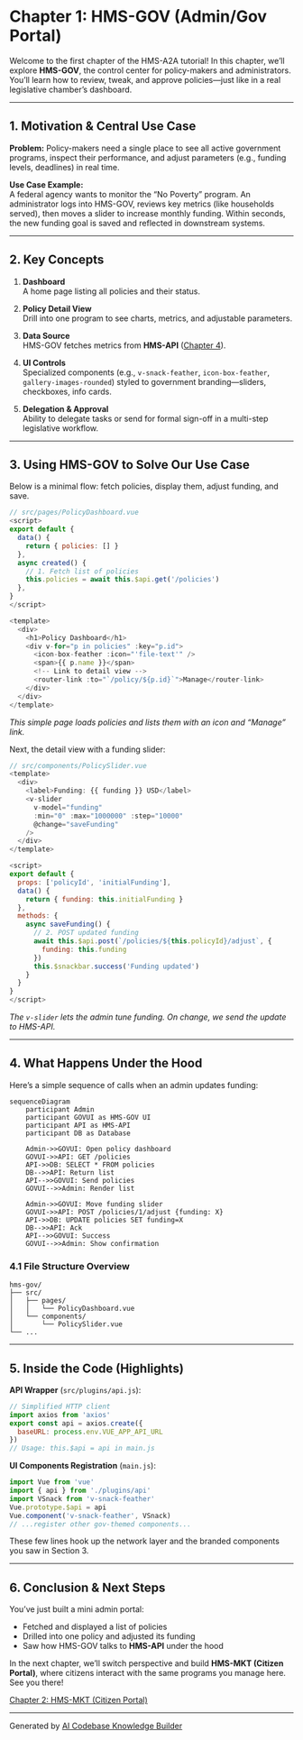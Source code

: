 # Chapter 1: HMS-GOV (Admin/Gov Portal)

Welcome to the first chapter of the HMS-A2A tutorial! In this chapter, we’ll explore **HMS-GOV**, the control center for policy-makers and administrators. You’ll learn how to review, tweak, and approve policies—just like in a real legislative chamber’s dashboard.

---

## 1. Motivation & Central Use Case

**Problem:** Policy-makers need a single place to see all active government programs, inspect their performance, and adjust parameters (e.g., funding levels, deadlines) in real time.

**Use Case Example:**  
A federal agency wants to monitor the “No Poverty” program. An administrator logs into HMS-GOV, reviews key metrics (like households served), then moves a slider to increase monthly funding. Within seconds, the new funding goal is saved and reflected in downstream systems.

---

## 2. Key Concepts

1. **Dashboard**  
   A home page listing all policies and their status.

2. **Policy Detail View**  
   Drill into one program to see charts, metrics, and adjustable parameters.

3. **Data Source**  
   HMS-GOV fetches metrics from **HMS-API** ([Chapter 4](04_hms_api__backend_api__.md)).

4. **UI Controls**  
   Specialized components (e.g., `v-snack-feather`, `icon-box-feather`, `gallery-images-rounded`) styled to government branding—sliders, checkboxes, info cards.

5. **Delegation & Approval**  
   Ability to delegate tasks or send for formal sign-off in a multi-step legislative workflow.

---

## 3. Using HMS-GOV to Solve Our Use Case

Below is a minimal flow: fetch policies, display them, adjust funding, and save.

```js
// src/pages/PolicyDashboard.vue
<script>
export default {
  data() {
    return { policies: [] }
  },
  async created() {
    // 1. Fetch list of policies
    this.policies = await this.$api.get('/policies') 
  },
}
</script>

<template>
  <div>
    <h1>Policy Dashboard</h1>
    <div v-for="p in policies" :key="p.id">
      <icon-box-feather :icon="'file-text'" />
      <span>{{ p.name }}</span>
      <!-- Link to detail view -->
      <router-link :to="`/policy/${p.id}`">Manage</router-link>
    </div>
  </div>
</template>
```
*This simple page loads policies and lists them with an icon and “Manage” link.*

Next, the detail view with a funding slider:

```js
// src/components/PolicySlider.vue
<template>
  <div>
    <label>Funding: {{ funding }} USD</label>
    <v-slider
      v-model="funding"
      :min="0" :max="1000000" :step="10000"
      @change="saveFunding"
    />
  </div>
</template>

<script>
export default {
  props: ['policyId', 'initialFunding'],
  data() {
    return { funding: this.initialFunding }
  },
  methods: {
    async saveFunding() {
      // 2. POST updated funding
      await this.$api.post(`/policies/${this.policyId}/adjust`, {
        funding: this.funding
      })
      this.$snackbar.success('Funding updated')
    }
  }
}
</script>
```
*The `v-slider` lets the admin tune funding. On change, we send the update to HMS-API.*

---

## 4. What Happens Under the Hood

Here’s a simple sequence of calls when an admin updates funding:

```mermaid
sequenceDiagram
    participant Admin
    participant GOVUI as HMS-GOV UI
    participant API as HMS-API
    participant DB as Database

    Admin->>GOVUI: Open policy dashboard
    GOVUI->>API: GET /policies
    API->>DB: SELECT * FROM policies
    DB-->>API: Return list
    API-->>GOVUI: Send policies
    GOVUI-->>Admin: Render list

    Admin->>GOVUI: Move funding slider
    GOVUI->>API: POST /policies/1/adjust {funding: X}
    API->>DB: UPDATE policies SET funding=X
    DB-->>API: Ack
    API-->>GOVUI: Success
    GOVUI-->>Admin: Show confirmation
```

### 4.1 File Structure Overview
```
hms-gov/
├── src/
│   ├── pages/
│   │   └── PolicyDashboard.vue
│   └── components/
│       └── PolicySlider.vue
└── ...
```

---

## 5. Inside the Code (Highlights)

**API Wrapper** (`src/plugins/api.js`):
```js
// Simplified HTTP client
import axios from 'axios'
export const api = axios.create({
  baseURL: process.env.VUE_APP_API_URL
})
// Usage: this.$api = api in main.js
```

**UI Components Registration** (`main.js`):
```js
import Vue from 'vue'
import { api } from './plugins/api'
import VSnack from 'v-snack-feather'
Vue.prototype.$api = api
Vue.component('v-snack-feather', VSnack)
// ...register other gov-themed components...
```

These few lines hook up the network layer and the branded components you saw in Section 3.

---

## 6. Conclusion & Next Steps

You’ve just built a mini admin portal:

- Fetched and displayed a list of policies  
- Drilled into one policy and adjusted its funding  
- Saw how HMS-GOV talks to **HMS-API** under the hood  

In the next chapter, we’ll switch perspective and build **HMS-MKT (Citizen Portal)**, where citizens interact with the same programs you manage here. See you there!

[Chapter 2: HMS-MKT (Citizen Portal)](02_hms_mkt__citizen_portal__.md)

---

Generated by [AI Codebase Knowledge Builder](https://github.com/The-Pocket/Tutorial-Codebase-Knowledge)